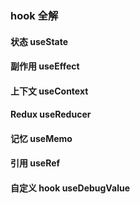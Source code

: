 ### hook 全解

#### 状态 useState

#### 副作用 useEffect

#### 上下文 useContext

#### Redux useReducer

#### 记忆 useMemo

#### 引用 useRef

#### 自定义 hook useDebugValue
